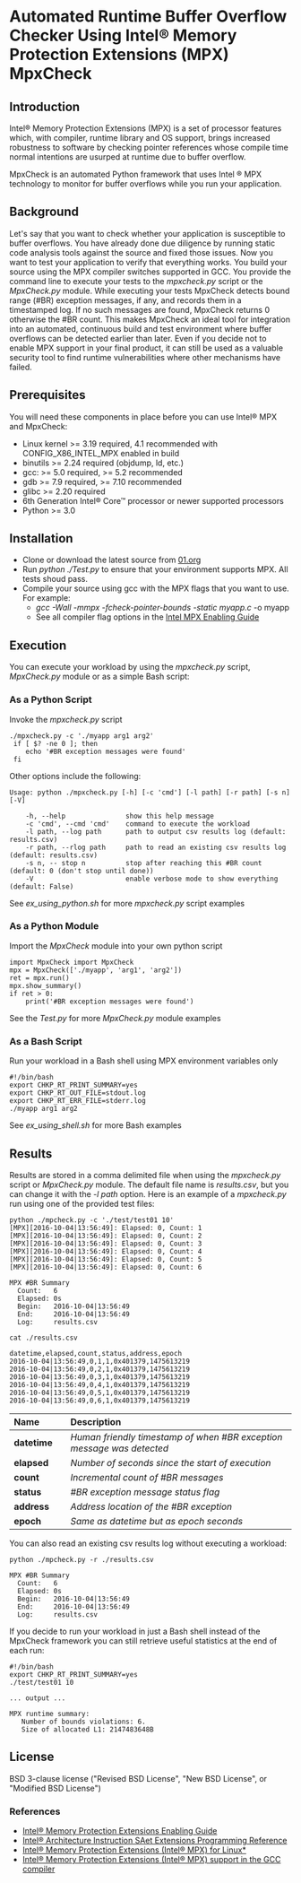 # Automated Runtime Buffer Overflow Checker Using Intel® Memory Protection Extensions (MPX) MpxCheck


## Introduction
Intel® Memory Protection Extensions (MPX) is a set of processor features which, with compiler, runtime library and OS support, brings increased robustness to software by checking pointer references whose compile time normal intentions are usurped at runtime due to buffer overflow. 

MpxCheck is an automated Python framework that uses Intel ® MPX technology to monitor for buffer overflows while you run your application.

## Background
Let's say that you want to check whether your application is susceptible to buffer overflows. You have already done due diligence by running static code analysis tools against the source and fixed those issues. Now you want to test your application to verify that everything works. You build your source using the MPX compiler switches supported in GCC. You provide the command line to execute your tests to the *mpxcheck.py* script or the *MpxCheck.py* module. While executing your tests MpxCheck detects bound range (#BR) exception messages, if any, and records them in a timestamped log. If no such messages are found, MpxCheck returns 0 otherwise the #BR count. This makes MpxCheck an ideal tool for integration into an automated, continuous build and test environment where buffer overflows can be detected earlier than later. Even if you decide not to enable MPX support in your final product, it can still be used as a valuable security tool to find runtime vulnerabilities where other mechanisms have failed.

## Prerequisites
You will need these components in place before you can use Intel® MPX and MpxCheck:

 - Linux kernel >= 3.19 required, 4.1 recommended with CONFIG_X86_INTEL_MPX enabled in build
 - binutils >= 2.24 required (objdump, ld, etc.)
 - gcc: >= 5.0 required, >= 5.2 recommended
 - gdb >= 7.9 required, >= 7.10 recommended
 - glibc >= 2.20 required
 - 6th Generation Intel® Core™ processor or newer supported processors
 - Python >= 3.0

## Installation
  - Clone or download the latest source from [01.org](https://01.org/projects)
  - Run *python ./Test.py* to ensure that your environment supports MPX. All tests shoud pass.
  - Compile your source using gcc with the MPX flags that you want to use. For example:
  	- *gcc -Wall -mmpx -fcheck-pointer-bounds -static myapp.c* -o myapp
  	- See all compiler flag options in the [Intel MPX Enabling Guide](https://software.intel.com/en-us/articles/intel-memory-protection-extensions-enabling-guide)

## Execution

You can execute your workload by using the *mpxcheck.py* script, *MpxCheck.py* module or as a simple Bash script:

### As a Python Script
Invoke the *mpxcheck.py* script
```
./mpxcheck.py -c './myapp arg1 arg2'
 if [ $? -ne 0 ]; then
	echo '#BR exception messages were found'
 fi
```
Other options include the following:
```
Usage: python ./mpxcheck.py [-h] [-c 'cmd'] [-l path] [-r path] [-s n] [-V]

	-h, --help               show this help message
    -c 'cmd', --cmd 'cmd'    command to execute the workload
    -l path, --log path      path to output csv results log (default: results.csv)
    -r path, --rlog path     path to read an existing csv results log (default: results.csv)
    -s n, -- stop n          stop after reaching this #BR count (default: 0 (don't stop until done))
    -V                       enable verbose mode to show everything (default: False)

```

See *ex_using_python.sh* for more *mpxcheck.py* script examples

### As a Python Module
Import the *MpxCheck* module into your own python script
```
import MpxCheck import MpxCheck
mpx = MpxCheck(['./myapp', 'arg1', 'arg2'])
ret = mpx.run()
mpx.show_summary()
if ret > 0:
	print('#BR exception messages were found')
```

See the *Test.py* for more *MpxCheck.py* module examples

### As a Bash Script
Run your workload in a Bash shell using MPX environment variables only
```
#!/bin/bash
export CHKP_RT_PRINT_SUMMARY=yes
export CHKP_RT_OUT_FILE=stdout.log
export CHKP_RT_ERR_FILE=stderr.log
./myapp arg1 arg2
```

See *ex_using_shell.sh* for more Bash examples

## Results

Results are stored in a comma delimited file when using the *mpxcheck.py* script or *MpxCheck.py* module. The default file name is *results.csv*, but you can change it with the *-l path* option. Here is an example of a *mpxcheck.py* run using one of the provided test files:
```
python ./mpcheck.py -c './test/test01 10'
[MPX][2016-10-04|13:56:49]: Elapsed: 0, Count: 1
[MPX][2016-10-04|13:56:49]: Elapsed: 0, Count: 2
[MPX][2016-10-04|13:56:49]: Elapsed: 0, Count: 3
[MPX][2016-10-04|13:56:49]: Elapsed: 0, Count: 4
[MPX][2016-10-04|13:56:49]: Elapsed: 0, Count: 5
[MPX][2016-10-04|13:56:49]: Elapsed: 0, Count: 6

MPX #BR Summary
  Count:   6
  Elapsed: 0s
  Begin:   2016-10-04|13:56:49
  End:     2016-10-04|13:56:49
  Log:     results.csv

cat ./results.csv

datetime,elapsed,count,status,address,epoch
2016-10-04|13:56:49,0,1,1,0x401379,1475613219
2016-10-04|13:56:49,0,2,1,0x401379,1475613219
2016-10-04|13:56:49,0,3,1,0x401379,1475613219
2016-10-04|13:56:49,0,4,1,0x401379,1475613219
2016-10-04|13:56:49,0,5,1,0x401379,1475613219
2016-10-04|13:56:49,0,6,1,0x401379,1475613219
```

|Name         |     |Description |
|:------------|-----|:-----------|
|**datetime** |     |*Human friendly timestamp of when #BR exception message was detected*|
|**elapsed**  |     |*Number of seconds since the start of execution*|
|**count**    |     |*Incremental count of #BR messages*|
|**status**   |     |*#BR exception message status flag*|
|**address**  |     |*Address location of the #BR exception*|
|**epoch**    |     |*Same as datetime but as epoch seconds*|


You can also read an existing csv results log without executing a workload:
```
python ./mpcheck.py -r ./results.csv

MPX #BR Summary
  Count:   6
  Elapsed: 0s
  Begin:   2016-10-04|13:56:49
  End:     2016-10-04|13:56:49
  Log:     results.csv
```

If you decide to run your workload in just a Bash shell instead of the MpxCheck framework you can still retrieve useful statistics at the end of each run:

```
#!/bin/bash
export CHKP_RT_PRINT_SUMMARY=yes
./test/test01 10

... output ...

MPX runtime summary:
   Number of bounds violations: 6.
   Size of allocated L1: 2147483648B
```

## License
BSD 3-clause license ("Revised BSD License", "New BSD License", or "Modified BSD License")


### References

 - [Intel® Memory Protection Extensions Enabling Guide](https://software.intel.com/en-us/articles/intel-memory-protection-extensions-enabling-guide)
 - [Intel® Architecture Instruction SAet Extensions Programming Reference](https://software.intel.com/sites/default/files/managed/07/b7/319433-023.pdf)
 - [Intel® Memory Protection Extensions (Intel® MPX) for Linux*](https://01.org/blogs/2016/intel-mpx-linux)
 - [Intel® Memory Protection Extensions (Intel® MPX) support in the GCC compiler](https://gcc.gnu.org/wiki/Intel%20MPX%20support%20in%20the%20GCC%20compiler)
